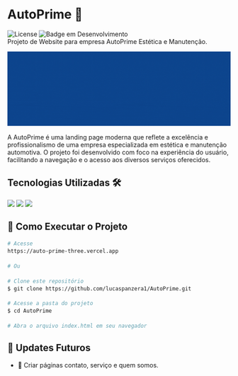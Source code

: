 # AutoPrime 🚗
![License](https://img.shields.io/badge/lucaspanzera-AutoPrime-blue) ![Badge em Desenvolvimento](https://img.shields.io/badge/Status-Finalizado-blue)</br>
Projeto de Website para empresa AutoPrime Estética e Manutenção.

![AutoPrime](content/header.gif)

A AutoPrime é uma landing page moderna que reflete a excelência e profissionalismo de uma empresa especializada em estética e manutenção automotiva. O projeto foi desenvolvido com foco na experiência do usuário, facilitando a navegação e o acesso aos diversos serviços oferecidos.

## Tecnologias Utilizadas 🛠️
<div align="left">
  <img src="https://img.shields.io/badge/HTML5-E34F26?style=for-the-badge&logo=html5&logoColor=white" />
  <img src="https://img.shields.io/badge/CSS3-1572B6?style=for-the-badge&logo=css3&logoColor=white" />
  <img src="https://img.shields.io/badge/JavaScript-F7DF1E?style=for-the-badge&logo=javascript&logoColor=black" />
</div>

## 🚀 Como Executar o Projeto
```bash
# Acesse
https://auto-prime-three.vercel.app

# Ou

# Clone este repositório
$ git clone https://github.com/lucaspanzera1/AutoPrime.git

# Acesse a pasta do projeto
$ cd AutoPrime

# Abra o arquivo index.html em seu navegador
```

## 🔄 Updates Futuros
  * 📴 Criar páginas contato, serviço e quem somos.
